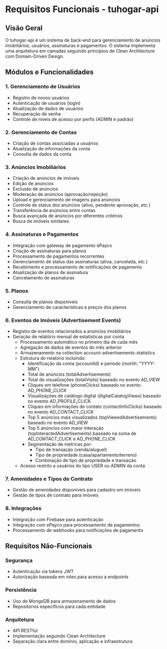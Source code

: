 # Requisitos Funcionais - tuhogar-api

## Visão Geral
O tuhogar-api é um sistema de back-end para gerenciamento de anúncios imobiliários, usuários, assinaturas e pagamentos. O sistema implementa uma arquitetura em camadas seguindo princípios de Clean Architecture com Domain-Driven Design.

## Módulos e Funcionalidades

### 1. Gerenciamento de Usuários
- Registro de novos usuários
- Autenticação de usuários (login)
- Atualização de dados de usuários
- Recuperação de senha
- Controle de níveis de acesso por perfis (ADMIN e padrão)

### 2. Gerenciamento de Contas
- Criação de contas associadas a usuários
- Atualização de informações da conta
- Consulta de dados da conta

### 3. Anúncios Imobiliários
- Criação de anúncios de imóveis
- Edição de anúncios
- Exclusão de anúncios
- Moderação de anúncios (aprovação/rejeição)
- Upload e gerenciamento de imagens para anúncios
- Controle de status dos anúncios (ativo, pendente aprovação, etc.)
- Transferência de anúncios entre contas
- Busca avançada de anúncios por diferentes critérios
- Busca de imóveis similares

### 4. Assinaturas e Pagamentos
- Integração com gateway de pagamento ePayco
- Criação de assinaturas para planos
- Processamento de pagamentos recorrentes
- Gerenciamento de status das assinaturas (ativa, cancelada, etc.)
- Recebimento e processamento de notificações de pagamento
- Atualização de planos de assinatura
- Cancelamento de assinaturas

### 5. Planos
- Consulta de planos disponíveis
- Gerenciamento de características e preços dos planos

### 6. Eventos de Imóveis (Advertisement Events)
- Registro de eventos relacionados a anúncios imobiliários
- Geração de relatório mensal de estatísticas por conta
  - Processamento automático no primeiro dia de cada mês
  - Agregação de dados de eventos do mês anterior
  - Armazenamento na collection account-advertisements-statistics
  - Estrutura do relatório incluindo:
    - Identificação da conta (accountId) e período (month: "YYYY-MM")
    - Total de anúncios (totalAdvertisements)
    - Total de visualizações (totalVisits) baseado no evento AD_VIEW
    - Cliques em telefone (phoneClicks) baseado no evento AD_PHONE_CLICK
    - Visualizações de catálogo digital (digitalCatalogViews) baseado no evento AD_PROFILE_CLICK
    - Cliques em informações de contato (contactInfoClicks) baseado no evento AD_CONTACT_CLICK
    - Top 5 anúncios mais visualizados (topViewedAdvertisements) baseado no evento AD_VIEW
    - Top 5 anúncios com maior interação (topInteractedAdvertisements) baseado na soma de AD_CONTACT_CLICK e AD_PHONE_CLICK
    - Segmentação de métricas por:
      - Tipo de transação (venda/aluguel)
      - Tipo de propriedade (casa/apartamento/terreno)
      - Combinação de tipo de propriedade e transação
  - Acesso restrito a usuários do tipo USER ou ADMIN da conta

### 7. Amenidades e Tipos de Contrato
- Gestão de amenidades disponíveis para cadastro em imóveis
- Gestão de tipos de contrato para imóveis

### 8. Integrações
- Integração com Firebase para autenticação
- Integração com ePayco para processamento de pagamentos
- Processamento de webhooks para notificações de pagamento

## Requisitos Não-Funcionais

### Segurança
- Autenticação via tokens JWT
- Autorização baseada em roles para acesso a endpoints

### Persistência
- Uso de MongoDB para armazenamento de dados
- Repositórios específicos para cada entidade

### Arquitetura
- API RESTful
- Implementação seguindo Clean Architecture
- Separação clara entre domínio, aplicação e infraestrutura
